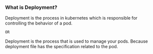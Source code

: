 ### What is Deployment?

Deployment is the process in kubernetes which is responsible for controlling the behavior of a pod.

```OR```

Deployment is the process that is used to manage your pods. Because deployment file has the specification related to the pod.

```डिप्लॉयमेंट एक्चुअली कुबेरनेटेस क्लस्टर को ऑटो- हीलिंग , ऑटो स्केलिंग जैसे फीचर्स प्रोवाइड करता है क्युकी एक डिप्लॉयमेंट यमल फाइल मैं पोड के बारे मैं ऑटो हीलिंग ऑटो स्केलिंग कोनसी कंटेनर इमेज उसे करनी हैकोनसे पोर्ट पर कंटेनर रन करना है ये साड़ी इन्फ़ोर्मतिओ डिप्लॉयमेंट यल फाइल मैं लिखी होती है 
